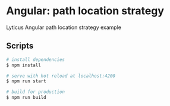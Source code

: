 # Angular: path location strategy

Lyticus Angular path location strategy example

## Scripts

```bash
# install dependencies
$ npm install

# serve with hot reload at localhost:4200
$ npm run start

# build for production
$ npm run build
```
